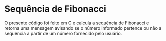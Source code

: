 #  Sequência de Fibonacci
 O presente código foi feito em C e calcula a sequência de Fibonacci e retorna uma mensagem avisando se o número informado pertence ou não a sequência a partir de um número fornecido pelo usuário.
